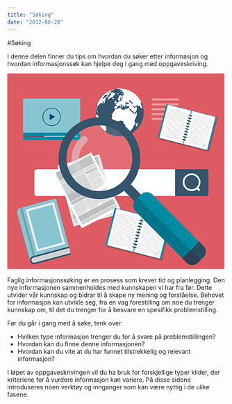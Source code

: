 ```yaml
---
title: "Søking"
date: "2012-06-28"
---
```


#Søking

I denne delen finner du tips om hvordan du søker etter informasjon og hvordan informasjonssøk kan hjelpe deg i gang med oppgaveskriving.

![soking](../images/illustrasjoner_sok_500x450.png)

Faglig informasjonssøking er en prosess som krever tid og planlegging. Den nye informasjonen sammenholdes med kunnskapen vi har fra før. Dette utvider vår kunnskap og bidrar til å skape ny mening og forståelse. Behovet for informasjon kan utvikle seg, fra en vag forestilling om noe du trenger kunnskap om, til det du trenger for å besvare en spesifikk problemstilling.

Før du går i gang med å søke, tenk over:

- Hvilken type informasjon trenger du for å svare på problemstillingen?
- Hvordan kan du finne denne informasjonen?
- Hvordan kan du vite at du har funnet tilstrekkelig og relevant informasjon?

I løpet av oppgaveskrivingen vil du ha bruk for forskjellige typer kilder, der kriteriene for å vurdere informasjon kan variere. På disse sidene introduseres noen verktøy og innganger som kan være nyttig i de ulike fasene.
